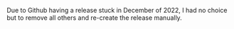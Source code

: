 Due to Github having a release stuck in December of 2022, I had no choice but to remove all others and re-create the release manually.
